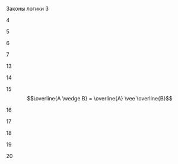 Законы логики
3



4



5



6


7


13


14


15 $$\overline{A \wedge B} = \overline{A} \vee \overline{B}$$



16


17


18


19


20


